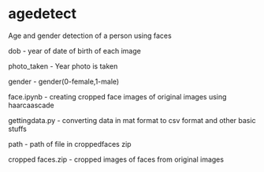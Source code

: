 # agedetect
Age and gender detection of a person using faces


dob - year of date of birth of each image


photo_taken - Year photo is taken


gender - gender(0-female,1-male)


face.ipynb - creating cropped face images of original images using haarcaascade


gettingdata.py - converting data in mat format to csv format and other basic stuffs


path - path of file in croppedfaces zip

cropped faces.zip - cropped images of faces from original images
